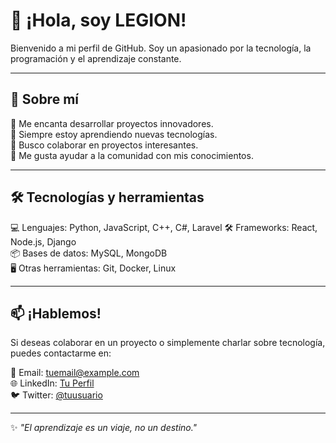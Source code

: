 # 👋 ¡Hola, soy LEGION!  

Bienvenido a mi perfil de GitHub. Soy un apasionado por la tecnología, la programación y el aprendizaje constante.  

---

## 🚀 Sobre mí  
🔹 Me encanta desarrollar proyectos innovadores.  
🔹 Siempre estoy aprendiendo nuevas tecnologías.  
🔹 Busco colaborar en proyectos interesantes.  
🔹 Me gusta ayudar a la comunidad con mis conocimientos.  

---

## 🛠️ Tecnologías y herramientas  
💻 Lenguajes: Python, JavaScript, C++, C#, Laravel
🛠️ Frameworks: React, Node.js, Django  
📦 Bases de datos: MySQL, MongoDB  
🖥️ Otras herramientas: Git, Docker, Linux  

---

## 📫 ¡Hablemos!  
Si deseas colaborar en un proyecto o simplemente charlar sobre tecnología, puedes contactarme en:  

📧 Email: [tuemail@example.com](mailto:tuemail@example.com)  
🌐 LinkedIn: [Tu Perfil](https://linkedin.com/in/tuusuario)  
🐦 Twitter: [@tuusuario](https://twitter.com/tuusuario)  

---

✨ _"El aprendizaje es un viaje, no un destino."_
